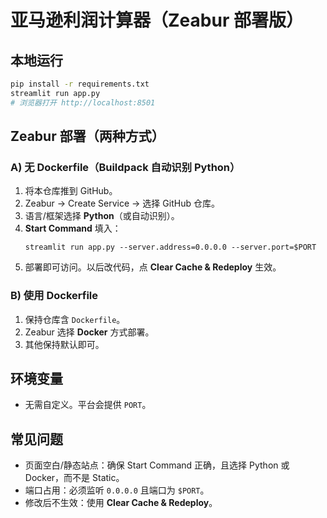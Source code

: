 
# 亚马逊利润计算器（Zeabur 部署版）

## 本地运行
```bash
pip install -r requirements.txt
streamlit run app.py
# 浏览器打开 http://localhost:8501
```

## Zeabur 部署（两种方式）

### A) 无 Dockerfile（Buildpack 自动识别 Python）
1. 将本仓库推到 GitHub。
2. Zeabur -> Create Service -> 选择 GitHub 仓库。
3. 语言/框架选择 **Python**（或自动识别）。
4. **Start Command** 填入：
   ```
   streamlit run app.py --server.address=0.0.0.0 --server.port=$PORT
   ```
5. 部署即可访问。以后改代码，点 **Clear Cache & Redeploy** 生效。

### B) 使用 Dockerfile
1. 保持仓库含 `Dockerfile`。
2. Zeabur 选择 **Docker** 方式部署。
3. 其他保持默认即可。

## 环境变量
- 无需自定义。平台会提供 `PORT`。

## 常见问题
- 页面空白/静态站点：确保 Start Command 正确，且选择 Python 或 Docker，而不是 Static。
- 端口占用：必须监听 `0.0.0.0` 且端口为 `$PORT`。
- 修改后不生效：使用 **Clear Cache & Redeploy**。
